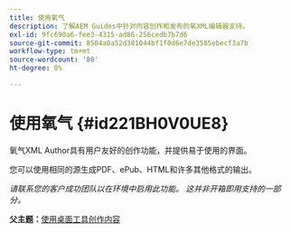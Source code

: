 ```yaml
---
title: 使用氧气
description: 了解AEM Guides中针对内容创作和发布的氧XML编辑器支持。
exl-id: 9fc690a6-fee3-4315-ad86-256cedb7b7d6
source-git-commit: 8504a0a52d381044bf1f0d6e7de3585ebecf3a7b
workflow-type: tm+mt
source-wordcount: '80'
ht-degree: 0%

---
```


# 使用氧气 {#id221BH0V0UE8}

氧气XML Author具有用户友好的创作功能，并提供易于使用的界面。

您可以使用相同的源生成PDF、ePub、HTML和许多其他格式的输出。

*请联系您的客户成功团队以在环境中启用此功能。 这并非开箱即用支持的一部分。*

**父主题：**[&#x200B;使用桌面工具创作内容](author-desktop-tools.md)
